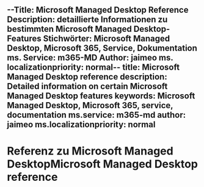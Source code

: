 <span data-ttu-id="cfaa1-101">--Title: Microsoft Managed Desktop Reference Description: detaillierte Informationen zu bestimmten Microsoft Managed Desktop-Features Stichwörter: Microsoft Managed Desktop, Microsoft 365, Service, Dokumentation ms. Service: m365-MD Author: jaimeo ms. localizationpriority: normal</span><span class="sxs-lookup"><span data-stu-id="cfaa1-101">-- title: Microsoft Managed Desktop reference description: Detailed information on certain Microsoft Managed Desktop features keywords: Microsoft Managed Desktop, Microsoft 365, service, documentation ms.service: m365-md author: jaimeo ms.localizationpriority: normal</span></span>
---

# <a name="microsoft-managed-desktop-reference"></a><span data-ttu-id="cfaa1-102">Referenz zu Microsoft Managed Desktop</span><span class="sxs-lookup"><span data-stu-id="cfaa1-102">Microsoft Managed Desktop reference</span></span>